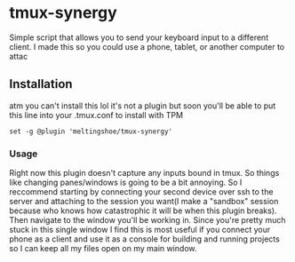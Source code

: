 # tmux-synergy
Simple script that allows you to send your keyboard input to a different client. I made this so you could use a phone, tablet, or another computer to attac

## Installation
atm you can't install this lol it's not a plugin
but soon you'll be able to put this line into your .tmux.conf to install with TPM
```
set -g @plugin 'meltingshoe/tmux-synergy'
```

### Usage
Right now this plugin doesn't capture any inputs bound in tmux. So things like changing panes/windows is going to be a bit annoying.
So I reccommend starting by connecting your second device over ssh to the server and attaching to the session you want(I make a "sandbox" session because who knows how catastrophic it will be when this plugin breaks). Then navigate to the window you'll be working in. Since you're pretty much stuck in this single window I find this is most useful if you connect your phone as a client and use it as a console for building and running projects so I can keep all my files open on my main window.
